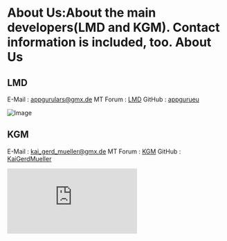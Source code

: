 About Us:About the main developers(LMD and KGM). Contact information is included, too.
About Us
========

LMD
---

E-Mail : [appgurulars@gmx.de](mailto:appgurulars@gmx.de)
MT Forum : [LMD](lmd)
GitHub : [appgurueu](github.com/appgurueu)

![Image](invalid "Self portrait of LMD")

KGM
---

E-Mail : [kai_gerd_mueller@gmx.de](mailto:kai_gerd_mueller@gmx.de)
MT Forum : [KGM](kgm)
GitHub : [KaiGerdMueller](github.com/KaiGerdMueller)

![Image](https://forum.minetest.net/download/file.php?avatar=20170_1479406280.png "KGM's MT Forum Icon")
